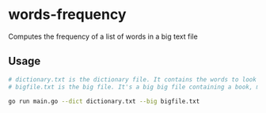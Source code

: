 # words-frequency

Computes the frequency of a list of words in a big text file

## Usage
```bash
# dictionary.txt is the dictionary file. It contains the words to look up in the big file
# bigfile.txt is the big file. It's a big big file containing a book, maybe...

go run main.go --dict dictionary.txt --big bigfile.txt
```
